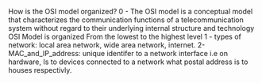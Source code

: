 How is the OSI model organized?
0 - The OSI model is a conceptual model that characterizes the communication functions of a telecommunication system without regard to their underlying internal structure and technology
 OSI Model is organized From the lowest to the highest level
 1 - types of network: local area network, wide area network, internet.
 2-MAC_and_IP_address: unique identifer to a network interface i.e on hardware, Is to devices connected to a network what postal address is to houses respectivly.